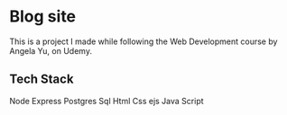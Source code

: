 # Blog site
This is a project I made while following the Web Development course by Angela Yu, on Udemy.
## Tech Stack
Node
Express
Postgres Sql
Html
Css
ejs
Java Script
